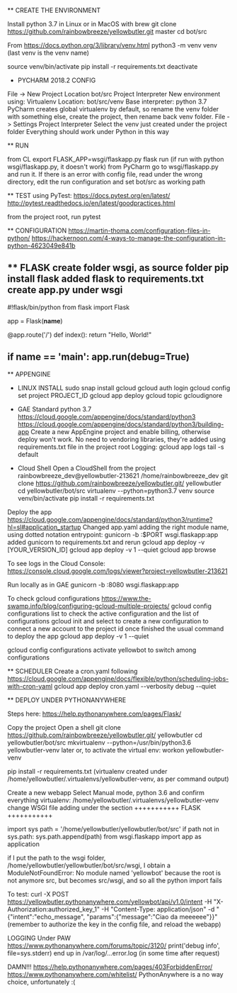 ** CREATE THE ENVIRONMENT

Install python 3.7 in Linux or in MacOS with brew
git clone https://github.com/rainbowbreeze/yellowbutler.git master
cd bot/src

From https://docs.python.org/3/library/venv.html
python3 -m venv venv
(last venv is the venv name)

source venv/bin/activate
pip install -r requirements.txt
deactivate


* PYCHARM 2018.2 CONFIG

File -> New Project
  Location bot/src
  Project Interpreter
    New environment using: Virtualenv
    Location: bot/src/venv
    Base interpreter: python 3.7
PyCharm creates global virtualenv by default, so rename the venv folder with something else, create the project, then rename back venv folder.
File -> Settings
  Project Interpreter
    Select the venv just created under the project folder
Everything should work under Python in this way


** RUN

from CL
  export FLASK_APP=wsgi/flaskapp.py
  flask run
  (if run with python wsgi/flaskapp.py, it doesn't work)
from PyCharm
  go to wsgi/flaskapp.py and run it. If there is an error with config file, read under the wrong directory, edit the run configuration and set bot/src as working path


** TEST
using PyTest: https://docs.pytest.org/en/latest/
http://pytest.readthedocs.io/en/latest/goodpractices.html

from the project root, run pytest


** CONFIGURATION
https://martin-thoma.com/configuration-files-in-python/
https://hackernoon.com/4-ways-to-manage-the-configuration-in-python-4623049e841b






** FLASK
create folder wsgi, as source folder
pip install flask
added flask to requirements.txt
create app.py under wsgi
---
#!flask/bin/python
from flask import Flask

app = Flask(__name__)


@app.route('/')
def index():
    return "Hello, World!"


if __name__ == '__main__':
    app.run(debug=True)
---


** APPENGINE

* LINUX INSTALL
sudo snap install gcloud
gcloud auth login
gcloud config set project PROJECT_ID
gcloud app deploy
  gcloud topic gcloudignore


* GAE Standard python 3.7
https://cloud.google.com/appengine/docs/standard/python3
https://cloud.google.com/appengine/docs/standard/python3/building-app
Create a new AppEngine project and enable billing, otherwise deploy won't work.
No need to vendoring libraries, they're added using requirements.txt file in the project root
Logging: gcloud app logs tail -s default


* Cloud Shell
 Open a CloudShell from the project
   rainbowbreeze_dev@yellowbutler-213621
   /home/rainbowbreeze_dev
 git clone https://github.com/rainbowbreeze/yellowbutler.git/ yellowbutler
 cd yellowbutler/bot/src
 virtualenv --python=python3.7 venv
 source venv/bin/activate
 pip install -r requirements.txt
 
Deploy the app
  https://cloud.google.com/appengine/docs/standard/python3/runtime?hl=sl#application_startup
  Changed app.yaml adding the right module name, using dotted notation
    entrypoint: gunicorn -b :$PORT wsgi.flaskapp:app
    added gunicorn to requirements.txt and rerun 
  gcloud app deploy -v [YOUR_VERSION_ID]
  gcloud app deploy -v 1 --quiet
  gcloud app browse

To see logs in the Cloud Console: https://console.cloud.google.com/logs/viewer?project=yellowbutler-213621

Run locally as in GAE
gunicorn -b :8080 wsgi.flaskapp:app



To check gcloud configurations
https://www.the-swamp.info/blog/configuring-gcloud-multiple-projects/
gcloud config configurations list
 to check the active configuration and the list of configurations
gcloud init
 and select to create a new configuration to connect a new account to the project id
once finished the usual command to deploy the app
gcloud app deploy -v 1 --quiet

gcloud config configurations activate yellowbot
 to switch among configurations


** SCHEDULER
Create a cron.yaml following https://cloud.google.com/appengine/docs/flexible/python/scheduling-jobs-with-cron-yaml
gcloud app deploy cron.yaml --verbosity debug --quiet

 

** DEPLOY UNDER PYTHONANYWHERE

Steps here: https://help.pythonanywhere.com/pages/Flask/

Copy the project
 Open a shell
 git clone https://github.com/rainbowbreeze/yellowbutler.git/ yellowbutler
 cd yellowbutler/bot/src
 mkvirtualenv --python=/usr/bin/python3.6 yellowbutler-venv
  later or, to activate the virtual env: workon yellowbutler-venv

 pip install -r requirements.txt
 (virtualenv created under /home/yellowbutler/.virtualenvs/yellowbutler-venv, as per command output)
 
Create a new webapp
 Select Manual mode, python 3.6 and confirm everything
 virtualenv:  /home/yellowbutler/.virtualenvs/yellowbutler-venv
 change WSGI file adding under the section +++++++++++ FLASK +++++++++++
 
  import sys
  path = '/home/yellowbutler/yellowbutler/bot/src'
  if path not in sys.path:
      sys.path.append(path)
  from wsgi.flaskapp import app as application

if I put the path to the wsgi folder, /home/yellowbutler/yellowbutler/bot/src/wsgi, I obtain a
 ModuleNotFoundError: No module named 'yellowbot'
because the root is not anymore src, but becomes src/wsgi, and so all the python import fails


To test:
curl -X POST https://yellowbutler.pythonanywhere.com/yellowbot/api/v1.0/intent -H "X-Authorization:authorized_key_1" -H "Content-Type: application/json" -d "{\"intent\":\"echo_message\", \"params\":{\"message\":\"Ciao da meeeeee\"}}"
(remember to authorize the key in the config file, and reload the webapp)

LOGGING Under PAW
 https://www.pythonanywhere.com/forums/topic/3120/
  print('debug info', file=sys.stderr)
  end up in /var/log/…error.log (in some time after request)
  
  
DAMN!!!
https://help.pythonanywhere.com/pages/403ForbiddenError/
https://www.pythonanywhere.com/whitelist/
PythonAnywhere is a no way choice, unfortunately :(